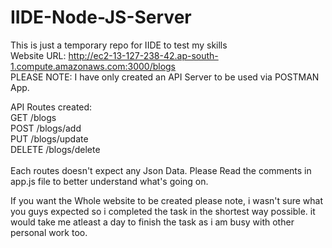 # IIDE-Node-JS-Server
This is just a temporary repo for IIDE to test my skills <br />
Website URL: http://ec2-13-127-238-42.ap-south-1.compute.amazonaws.com:3000/blogs <br />
PLEASE NOTE:
I have only created an API Server to be used via POSTMAN App.

API Routes created:<br />
GET /blogs<br />
POST /blogs/add<br />
PUT /blogs/update<br />
DELETE /blogs/delete<br />
<br />
Each routes doesn't expect any Json Data. Please Read the comments in app.js file to better understand what's going on.


If you want the Whole website to be created please note, i wasn't sure what you guys expected so i completed the task in the shortest way possible.
it would take me atleast a day to finish the task as i am busy with other personal work too.
